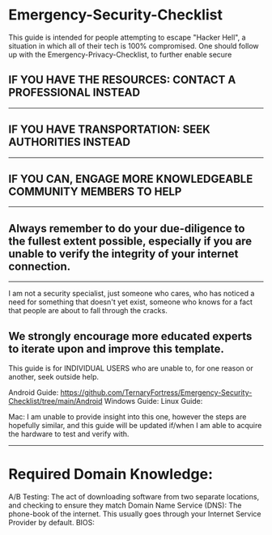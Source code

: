 # Emergency-Security-Checklist
This guide is intended for people attempting to escape "Hacker Hell", a situation in which all of their tech is 100% compromised.
One should follow up with the Emergency-Privacy-Checklist, to further enable secure 

## IF YOU HAVE THE RESOURCES: CONTACT A PROFESSIONAL INSTEAD
--------------------------------------------------
## IF YOU HAVE TRANSPORTATION: SEEK AUTHORITIES INSTEAD
--------------------------------------------------
## IF YOU CAN, ENGAGE MORE KNOWLEDGEABLE COMMUNITY MEMBERS TO HELP
--------------------------------------------------
## Always remember to do your due-diligence to the fullest extent possible, especially if you are unable to verify the integrity of your internet connection.
--------------------------------------------------

I am not a security specialist, just someone who cares, who has noticed a need for something that doesn't yet exist, someone who knows for a fact that people are about to fall through the cracks.

## We strongly encourage more educated experts to iterate upon and improve this template.

This guide is for INDIVIDUAL USERS who are unable to, for one reason or another, seek outside help.

Android Guide: https://github.com/TernaryFortress/Emergency-Security-Checklist/tree/main/Android
Windows Guide:
Linux Guide:

Mac: I am unable to provide insight into this one, however the steps are hopefully similar, and this guide will be updated if/when I am able to acquire the hardware to test and verify with.

--------------------------------------------------

# Required Domain Knowledge:
A/B Testing: The act of downloading software from two separate locations, and checking to ensure they match
Domain Name Service (DNS): The phone-book of the internet. This usually goes through your Internet Service Provider by default.
BIOS: 
